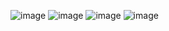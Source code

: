 ![image](https://github.com/shivamgoel7764/Microsoft-Azure-Developer-Associate-AZ-204-Professional-Certificate-Coursera-Answers/assets/103335994/878076b5-f3d2-40a2-9843-426063d24e7a)
![image](https://github.com/shivamgoel7764/Microsoft-Azure-Developer-Associate-AZ-204-Professional-Certificate-Coursera-Answers/assets/103335994/17dc9d2b-5a55-4ae6-9cce-962d6472c1ef)
![image](https://github.com/shivamgoel7764/Microsoft-Azure-Developer-Associate-AZ-204-Professional-Certificate-Coursera-Answers/assets/103335994/513afed7-043a-4af6-add5-bc299237ff47)
![image](https://github.com/shivamgoel7764/Microsoft-Azure-Developer-Associate-AZ-204-Professional-Certificate-Coursera-Answers/assets/103335994/3845b838-f861-4cb9-8790-28f477705ee5)
